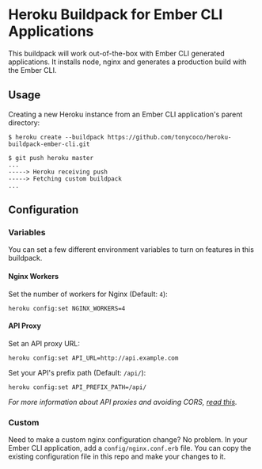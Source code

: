 # Heroku Buildpack for Ember CLI Applications

This buildpack will work out-of-the-box with Ember CLI generated applications. It installs node, nginx and generates a production build with the Ember CLI.

## Usage

Creating a new Heroku instance from an Ember CLI application's parent directory:

    $ heroku create --buildpack https://github.com/tonycoco/heroku-buildpack-ember-cli.git

    $ git push heroku master
    ...
    -----> Heroku receiving push
    -----> Fetching custom buildpack
    ...

## Configuration

### Variables

You can set a few different environment variables to turn on features in this buildpack.

#### Nginx Workers

Set the number of workers for Nginx (Default: `4`):

    heroku config:set NGINX_WORKERS=4

#### API Proxy

Set an API proxy URL:

    heroku config:set API_URL=http://api.example.com

Set your API's prefix path (Default: `/api/`):

    heroku config:set API_PREFIX_PATH=/api/

*For more information about API proxies and avoiding CORS, [read this](http://oskarhane.com/avoid-cors-with-nginx-proxy_pass).*

### Custom

Need to make a custom nginx configuration change? No problem. In your Ember CLI application, add a `config/nginx.conf.erb` file. You can copy the existing configuration file in this repo and make your changes to it.
